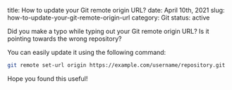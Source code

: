 title: How to update your Git remote origin URL?
date: April 10th, 2021
slug: how-to-update-your-git-remote-origin-url
category: Git
status: active

Did you make a typo while typing out your Git remote origin URL? Is it pointing towards the wrong repository?

You can easily update it using the following command:
```bash
git remote set-url origin https://example.com/username/repository.git
```

Hope you found this useful!